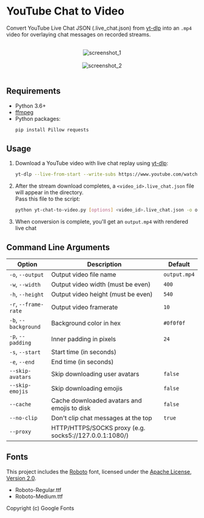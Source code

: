 # YouTube Chat to Video

Convert YouTube Live Chat JSON (.live_chat.json) from [yt-dlp](https://github.com/yt-dlp/yt-dlp) into an `.mp4` video for overlaying chat messages on recorded streams.

<br/>
<div align="center">
   <img alt="screenshot_1" src="https://github.com/user-attachments/assets/35971241-e2df-470f-9813-b0ca8908457f">
   <br/>
   <br/>
   <img alt="screenshot_2" src="https://github.com/user-attachments/assets/b67d78f3-8863-4830-a003-46c58400d9c7">
</div>
<br/>

## Requirements

- Python 3.6+
- [ffmpeg](https://ffmpeg.org/download.html)
- Python packages:
    ```bash
    pip install Pillow requests
    ```

## Usage

1. Download a YouTube video with live chat replay using [yt-dlp](https://github.com/yt-dlp/yt-dlp):
    ```bash
    yt-dlp --live-from-start --write-subs https://www.youtube.com/watch?v=CqnNp8kwE78
    ```

2. After the stream download completes, a `<video_id>.live_chat.json` file will appear in the directory.<br>
   Pass this file to the script:
    ```bash
    python yt-chat-to-video.py [options] <video_id>.live_chat.json -o output.mp4
    ```

3. When conversion is complete, you'll get an `output.mp4` with rendered live chat

## Command Line Arguments

| Option               | Description                                            | Default      |
|----------------------|--------------------------------------------------------|--------------|
| `-o`, `--output`     | Output video file name                                 | `output.mp4` |
| `-w`, `--width`      | Output video width (must be even)                      | `400`        |
| `-h`, `--height`     | Output video height (must be even)                     | `540`        |
| `-r`, `--frame-rate` | Output video framerate                                 | `10`         |
| `-b`, `--background` | Background color in hex                                | `#0f0f0f`    |
| `-p`, `--padding`    | Inner padding in pixels                                | `24`         |
| `-s`, `--start`      | Start time (in seconds)                                |              |
| `-e`, `--end`        | End time (in seconds)                                  |              |
| `--skip-avatars`     | Skip downloading user avatars                          | `false`      |
| `--skip-emojis`      | Skip downloading emojis                                | `false`      |
| `--cache`            | Cache downloaded avatars and emojis to disk            | `false`      |
| `--no-clip`          | Don\'t clip chat messages at the top                   | `true`       |
| `--proxy`            | HTTP/HTTPS/SOCKS proxy (e.g. socks5://127.0.0.1:1080/) |              |


## Fonts

This project includes the [Roboto](https://fonts.google.com/specimen/Roboto) font, licensed under the [Apache License, Version 2.0](https://www.apache.org/licenses/LICENSE-2.0).

- Roboto-Regular.ttf
- Roboto-Medium.ttf

Copyright (c) Google Fonts
